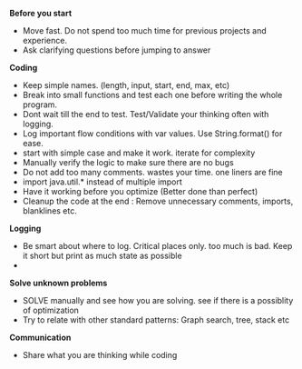 


  **Before you start**
  
  * Move fast. Do not spend too much time for previous projects and experience.
  * Ask clarifying questions before jumping to answer


  **Coding**
  * Keep simple names. (length, input, start, end, max, etc)
  * Break into small functions and test each one before writing the whole program.
  * Dont wait till the end to test. Test/Validate your thinking often with logging.
  * Log important flow conditions with var values. Use String.format() for ease.
  * start with simple case and make it work. iterate for complexity
  * Manually verify the logic to make sure there are no bugs
  * Do not add too many comments. wastes your time. one liners are fine
  * import java.util.* instead of multiple import
  * Have it working before you optimize (Better done than perfect)
  * Cleanup the code at the end : Remove unnecessary comments, imports, blanklines etc.

**Logging**
  * Be smart about where to log. Critical places only. too much is bad. Keep it short but print as much state as possible
  * 
   
**Solve unknown problems**
  * SOLVE manually and see how you are solving. see if there is a possiblity of optimization
  * Try to relate with other standard patterns: Graph search, tree, stack etc

**Communication**
  * Share what you are thinking while coding
